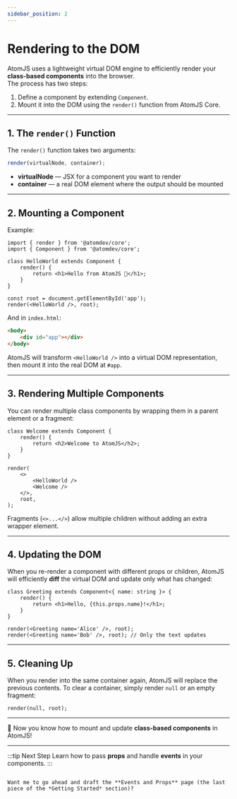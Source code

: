 ```yaml
---
sidebar_position: 2
---
```


# Rendering to the DOM

AtomJS uses a lightweight virtual DOM engine to efficiently render your **class-based components** into the browser.  
The process has two steps:

1. Define a component by extending `Component`.
2. Mount it into the DOM using the `render()` function from AtomJS Core.

---

## 1. The `render()` Function

The `render()` function takes two arguments:

```ts
render(virtualNode, container);
```

-   **virtualNode** — JSX for a component you want to render
-   **container** — a real DOM element where the output should be mounted

---

## 2. Mounting a Component

Example:

```tsx
import { render } from '@atomdev/core';
import { Component } from '@atomdev/core';

class HelloWorld extends Component {
    render() {
        return <h1>Hello from AtomJS 👋</h1>;
    }
}

const root = document.getElementById('app');
render(<HelloWorld />, root);
```

And in `index.html`:

```html
<body>
    <div id="app"></div>
</body>
```

AtomJS will transform `<HelloWorld />` into a virtual DOM representation, then mount it into the real DOM at `#app`.

---

## 3. Rendering Multiple Components

You can render multiple class components by wrapping them in a parent element or a fragment:

```tsx
class Welcome extends Component {
    render() {
        return <h2>Welcome to AtomJS</h2>;
    }
}

render(
    <>
        <HelloWorld />
        <Welcome />
    </>,
    root,
);
```

Fragments (`<>...</>`) allow multiple children without adding an extra wrapper element.

---

## 4. Updating the DOM

When you re-render a component with different props or children, AtomJS will efficiently **diff** the virtual DOM and update only what has changed:

```tsx
class Greeting extends Component<{ name: string }> {
    render() {
        return <h1>Hello, {this.props.name}!</h1>;
    }
}

render(<Greeting name='Alice' />, root);
render(<Greeting name='Bob' />, root); // Only the text updates
```

---

## 5. Cleaning Up

When you render into the same container again, AtomJS will replace the previous contents.
To clear a container, simply render `null` or an empty fragment:

```tsx
render(null, root);
```

---

🎉 Now you know how to mount and update **class-based components** in AtomJS!

---

\:::tip Next Step
Learn how to pass **props** and handle **events** in your components.
\:::

```

Want me to go ahead and draft the **Events and Props** page (the last piece of the *Getting Started* section)?
```

```

```
